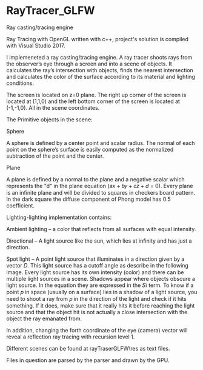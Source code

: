 # RayTracer_GLFW
Ray casting/tracing engine

Ray Tracing with OpenGL written with c++, project's solution is compiled with Visual Studio 2017.

I implemeneted a ray casting/tracing engine. A ray tracer shoots rays from the observer’s eye through a screen and into a scene of objects. It calculates the ray’s intersection with objects, finds the nearest intersection and calculates the color of the surface according to its material and lighting conditions.

The screen is located on z=0 plane. The right up corner of the screen is located at (1,1,0) and the left bottom corner of the screen is located at (-1,-1,0). All in the scene coordinates.

The Primitive objects in the scene:

Sphere

A sphere is defined by a center point and scalar radius. The normal of each point on the sphere’s surface is easily computed as the normalized subtraction of the point and the center.

Plane

A plane is defined by a normal to the plane and a negative scalar which represents the "d" in the plane equation (𝑎𝑥 + 𝑏𝑦 + 𝑐𝑧 + 𝑑 = 0). Every plane is an infinite plane and will be divided to squares in checkers board pattern. In the dark square the diffuse component of Phong model has 0.5 coefficient.

Lighting-lighting implementation contains:

Ambient lighting – a color that reflects from all surfaces with equal intensity.

Directional – A light source like the sun, which lies at infinity and has just a direction.

Spot light – A point light source that illuminates in a direction given by a vector 𝐷. This light source has a cutoff angle as describe in the following image. Every light source has its own intensity (color) and there can be multiple light sources in a scene. Shadows appear where objects obscure a light source. In the equation they are expressed in the 𝑆𝑖 term. To know if a point 𝑝 in space (usually on a surface) lies in a shadow of a light source, you need to shoot a ray from 𝑝 in the direction of the light and check if it hits something. If it does, make sure that it really hits it before reaching the light source and that the object hit is not actually a close intersection with the object the ray emanated from.

In addition, changing the forth coordinate of the eye (camera) vector will reveal a reflection ray tracing with recursion level 1.

Different scenes can be found at rayTraserGLFW\res as text files.

Files in question are parsed by the parser and drawn by the GPU.
